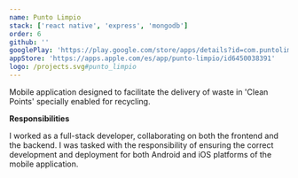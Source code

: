 ```yaml
---
name: Punto Limpio
stack: ['react native', 'express', 'mongodb']
order: 6
github: ''
googlePlay: 'https://play.google.com/store/apps/details?id=com.puntolimpio.ecotic'
appStore: 'https://apps.apple.com/es/app/punto-limpio/id6450038391'
logo: /projects.svg#punto_limpio
---
```


Mobile application designed to facilitate the delivery of waste in 'Clean Points'
specially enabled for recycling.

<b>Responsibilities</b>

I worked as a full-stack developer, collaborating on both the frontend and the
backend. I was tasked with the responsibility of ensuring the correct development and
deployment for both Android and iOS platforms of the mobile application.
